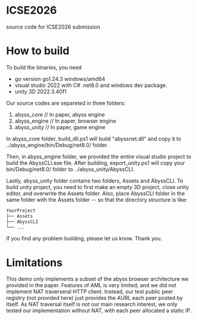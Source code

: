 # ICSE2026
source code for ICSE2026 submission

# How to build

To build the binaries, you need
* go version go1.24.3 windows/amd64
* visual studio 2022 with C# .net8.0 and windows dev package.
* unity 3D 2022.3.40f1

Our source codes are separeted in three folders:
1) abyss_core // In paper, abyss engine
2) abyss_engine // In paper, browser engine
3) abyss_unity // In paper, game engine

In abyss_core folder, build_dll.ps1 will build "abyssnet.dll" and copy it to ../abyss_engine/bin/Debug/net8.0/ folder.

Then, in abyss_engine folder, we provided the entire visual studio project to build the AbyssCLI.exe file.
After building, export_unity.ps1 will copy your bin/Debug/net8.0/ folder to ../abyss_unity/AbyssCLI.

Lastly, abyss_unity folder contains two folders, Assets and AbyssCLI.
To build unity project, you need to first make an empty 3D project, close unity editor, and overwrite the Assets folder.
Also, place AbyssCLI folder in the same folder with the Assets folder -- so that the directory structure is like:

```md
YourProject
├── Assets
├── AbyssCLI
└── ...
```

If you find any problem building, please let us know.
Thank you.

# Limitations

This demo only implements a subset of the abyss browser architecture we provided in the paper.
Features of AML is very limited, and we did not implement NAT traverseral HTTP client. 
Instead, our test public peer registry (not provided here) just provides the AURL each peer posted by itself. 
As NAT traversal itself is not our main research interest, we only tested our implementation without NAT, with each peer allocated a static IP. 
